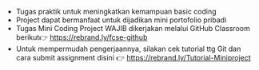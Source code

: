 - Tugas praktik untuk meningkatkan kemampuan basic coding
- Project dapat bermanfaat untuk dijadikan mini portofolio pribadi
- Tugas Mini Coding Project WAJIB dikerjakan melalui GitHub Classroom berikut👉 https://rebrand.ly/fcse-github
- Untuk mempermudah pengerjaannya, silakan cek tutorial ttg Git dan cara submit assignment disini 👉 https://rebrand.ly/Tutorial-Miniproject
